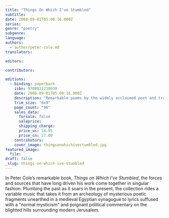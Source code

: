 ```yaml
---
title: "Things On Which I’ve Stumbled"
subtitle:
date: 2008-09-01T05:00:16.000Z
series:
genre: "poetry"
subgenre:
language:
authors:
  - author/peter-cole.md
translators:

editors:

contributors:

editions:
  - binding: paperback
    isbn: 9780811218030
    date: 2008-09-01T05:00:16.000Z
    description: "Remarkable poems by the widely acclaimed poet and translator of Hebrew and Arabic poetry. "
    trim_size: "6x9"
    page_count: "96"
    sales_data:
      forsale: false
      saleprice:
      shipping_charge:
      price_us: 14.95
      price_cn: 17.00
    contributors:
    cover_image: thingsonwhichivestumbled.jpg
featured_image:
  file:
draft: false
_slug: things-on-which-ive-stumbled
---
```


In Peter Cole’s remarkable book, _Things on Which I’ve Stumbled_, the forces and sources that have long driven his work come together in singular fashion. Plumbing the past as it soars in the present, the collection rides a variable music that takes it from an archeology of mysterious poetic fragments unearthed in a medieval Egyptian synagogue to lyrics suffused with a "normal mysticism" and poignant political commentary on the blighted hills surrounding modern Jerusalem.

